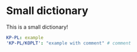 # Small dictionary

This is a small dictionary!

```yaml
KP-PL: example
'KP-PL/KOPLT': "example with comment" # comment
```
